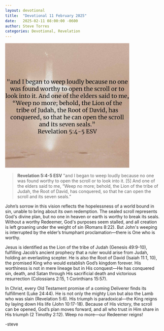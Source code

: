 ```yaml
---
layout: devotional
title:  "Devotional 11 February 2025"
date:   2025-02-11 08:00:00 -0600
author: Steve Torres
categories: Devotional, Revelation
---
```

<img src="https://github.com/ElEsteeb/ElEsteeb.github.io/blob/main/images/devotionals/Rev-5_4-5.jpg?raw=true" alt="Revelation 5:4-5.jpg" style="max-width: 80%; height: auto;">

>**Revelation 5:4-5 ESV**
>"and I began to weep loudly because no one was found worthy to open the scroll or to look into it. [5] And one of the elders said to me, “Weep no more; behold, the Lion of the tribe of Judah, the Root of David, has conquered, so that he can open the scroll and its seven seals.”

John’s sorrow in this vision reflects the hopelessness of a world bound in sin, unable to bring about its own redemption. The sealed scroll represents God's divine plan, but no one in heaven or earth is worthy to break its seals. Without a worthy Redeemer, God's purposes seem stalled, and all creation is left groaning under the weight of sin (Romans 8:22). But John's weeping is interrupted by the elder’s triumphant proclamation—there is One who is worthy.

Jesus is identified as the Lion of the tribe of Judah (Genesis 49:9-10), fulfilling Jacob’s ancient prophecy that a ruler would arise from Judah, holding an everlasting scepter. He is also the Root of David (Isaiah 11:1, 10), the promised King who would establish God’s kingdom forever. His worthiness is not in mere lineage but in His conquest—He has conquered sin, death, and Satan through His sacrificial death and victorious resurrection (Colossians 2:15, 1 Corinthians 15:57).

In Christ, every Old Testament promise of a coming Deliverer finds its fulfillment (Luke 24:44). He is not only the mighty Lion but also the Lamb who was slain (Revelation 5:6). His triumph is paradoxical—the King reigns by laying down His life (John 10:17-18). Because of His victory, the scroll can be opened, God’s plan moves forward, and all who trust in Him share in His triumph (2 Timothy 2:12). Weep no more—our Redeemer reigns!

-steve

